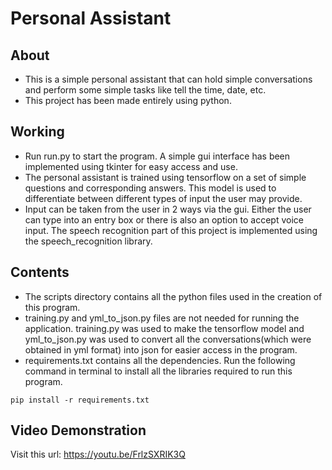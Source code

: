 # Personal Assistant

## About
- This is a simple personal assistant that can hold simple conversations and perform some simple tasks like    tell the time, date, etc.
- This project has been made entirely using python.

## Working
- Run run.py to start the program. A simple gui interface has been implemented using tkinter for easy access and use.
- The personal assistant is trained using tensorflow on a set of simple questions and corresponding answers. This model is used to differentiate between different types of input the user may provide.
- Input can be taken from the user in 2 ways via the gui. Either the user can type into an entry box or there is also an option to accept voice input. The speech recognition part of this project is implemented using the speech_recognition library.

## Contents
- The scripts directory contains all the python files used in the creation of this program.
- training.py and yml_to_json.py files are not needed for running the application. training.py was used to make the tensorflow model and yml_to_json.py was used to convert all the conversations(which were obtained in yml format) into json for easier access in the program.
- requirements.txt contains all the dependencies. Run the following command in terminal to install all the libraries required to run this program.
```
pip install -r requirements.txt
```

## Video Demonstration
Visit this url: https://youtu.be/FrlzSXRIK3Q
